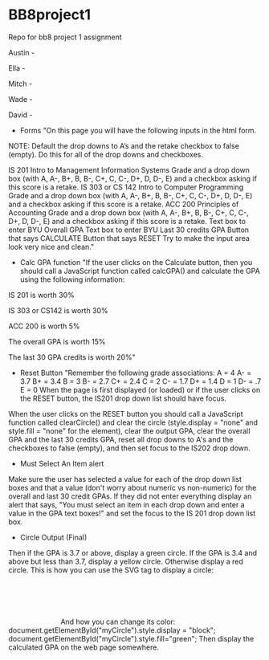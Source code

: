 # BB8project1
Repo for bb8 project 1 assignment

Austin - 



Ella - 



Mitch - 



Wade - 



David - 


- Forms
 "On this page you will have the following inputs in the html form.

NOTE: Default the drop downs to A’s and the retake checkbox to false (empty). Do this for all of the drop downs and checkboxes.

IS 201 Intro to Management Information Systems Grade and a drop down box (with A, A-, B+, B, B-, C+, C, C-, D+, D, D-, E) and a checkbox asking if this score is a retake.
IS 303 or CS 142 Intro to Computer Programming Grade and a drop down box (with A, A-, B+, B, B-, C+, C, C-, D+, D, D-, E) and a checkbox asking if this score is a retake.
ACC 200 Principles of Accounting Grade and a drop down box (with A, A-, B+, B, B-, C+, C, C-, D+, D, D-, E) and a checkbox asking if this score is a retake.
Text box to enter BYU Overall GPA
Text box to enter BYU Last 30 credits GPA
Button that says CALCULATE
Button that says RESET
Try to make the input area look very nice and clean."


- Calc GPA function
 "If the user clicks on the Calculate button, then you should call a JavaScript function called calcGPA() and calculate the GPA using the following information:

IS 201 is worth 30%

IS 303 or CS142 is worth 30%

ACC 200 is worth 5%

The overall GPA is worth 15%

The last 30 GPA credits is worth 20%"
 
 
 
- Reset Button
 "Remember the following grade associations:
A = 4
A- = 3.7
B+ = 3.4
B = 3
B- = 2.7
C+ = 2.4
C = 2
C- = 1.7
D+ = 1.4
D = 1
D- = .7
E = 0
When the page is first displayed (or loaded) or if the user clicks on the RESET button, the IS201 drop down list should have focus.

When the user clicks on the RESET button you should call a JavaScript function called clearCircle() and clear the circle (style.display = "none" and style.fill = "none" for the element), clear the output GPA, clear the overall GPA and the last 30 credits GPA, reset all drop downs to A's and the checkboxes to false (empty), and then set focus to the IS202 drop down.


- Must Select An Item alert

 Make sure the user has selected a value for each of the drop down list boxes and that a value (don't worry about numeric vs non-numeric) for the overall and last 30 credit GPAs. If they did not enter everything display an alert that says, "You must select an item in each drop down and enter a value in the GPA text boxes!" and set the focus to the IS 201 drop down list box.

- Circle Output (Final)

Then if the GPA is 3.7 or above, display a green circle.
If the GPA is 3.4 and above but less than 3.7, display a yellow circle.
Otherwise display a red circle.
This is how you can use the SVG tag to display a circle:
<svg height="100" width="100">
<circle id="myCircle" cx="50" cy="50" r="40" stroke="black" stroke-width="3" fill="green" display = "none" /></svg>
And how you can change its color:
document.getElementById("myCircle").style.display = "block";                                         
document.getElementById("myCircle").style.fill="green";
Then display the calculated GPA on the web page somewhere.

